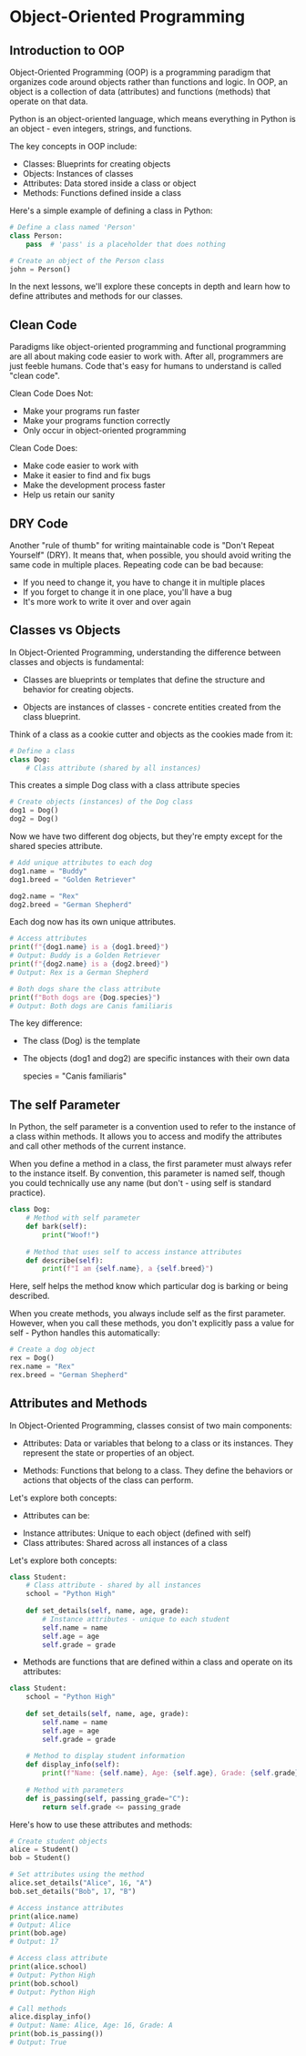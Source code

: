 # Object-Oriented Programming

## Introduction to OOP

Object-Oriented Programming (OOP) is a programming paradigm that organizes code around objects rather than functions and logic. In OOP, an object is a collection of data (attributes) and functions (methods) that operate on that data.

Python is an object-oriented language, which means everything in Python is an object - even integers, strings, and functions.

The key concepts in OOP include:

- Classes: Blueprints for creating objects
- Objects: Instances of classes
- Attributes: Data stored inside a class or object
- Methods: Functions defined inside a class

Here's a simple example of defining a class in Python:
```python
# Define a class named 'Person'
class Person:
    pass  # 'pass' is a placeholder that does nothing

# Create an object of the Person class
john = Person()
```
In the next lessons, we'll explore these concepts in depth and learn how to define attributes and methods for our classes.

## Clean Code

Paradigms like object-oriented programming and functional programming are all about making code easier to work with. After all, programmers are just feeble humans. Code that's easy for humans to understand is called "clean code".

Clean Code Does Not:
- Make your programs run faster
- Make your programs function correctly
- Only occur in object-oriented programming

Clean Code Does:
- Make code easier to work with
- Make it easier to find and fix bugs
- Make the development process faster
- Help us retain our sanity

## DRY Code

Another "rule of thumb" for writing maintainable code is "Don't Repeat Yourself" (DRY). It means that, when possible, you should avoid writing the same code in multiple places. Repeating code can be bad because:

- If you need to change it, you have to change it in multiple places
- If you forget to change it in one place, you'll have a bug
- It's more work to write it over and over again

## Classes vs Objects

In Object-Oriented Programming, understanding the difference between classes and objects is fundamental:

* Classes are blueprints or templates that define the structure and behavior for creating objects.

* Objects are instances of classes - concrete entities created from the class blueprint.

Think of a class as a cookie cutter and objects as the cookies made from it:
```python
# Define a class
class Dog:
    # Class attribute (shared by all instances)
```
This creates a simple Dog class with a class attribute species
```python
# Create objects (instances) of the Dog class
dog1 = Dog()
dog2 = Dog()
```
Now we have two different dog objects, but they're empty except for the shared species attribute.
```python
# Add unique attributes to each dog
dog1.name = "Buddy"
dog1.breed = "Golden Retriever"

dog2.name = "Rex"
dog2.breed = "German Shepherd"
```
Each dog now has its own unique attributes.
```python
# Access attributes
print(f"{dog1.name} is a {dog1.breed}")
# Output: Buddy is a Golden Retriever
print(f"{dog2.name} is a {dog2.breed}")
# Output: Rex is a German Shepherd

# Both dogs share the class attribute
print(f"Both dogs are {Dog.species}")
# Output: Both dogs are Canis familiaris
```
The key difference:

- The class (Dog) is the template
- The objects (dog1 and dog2) are specific instances with their own data

    species = "Canis familiaris"

## The self Parameter

In Python, the self parameter is a convention used to refer to the instance of a class within methods. It allows you to access and modify the attributes and call other methods of the current instance.

When you define a method in a class, the first parameter must always refer to the instance itself. By convention, this parameter is named self, though you could technically use any name (but don't - using self is standard practice).
```python
class Dog:
    # Method with self parameter
    def bark(self):
        print("Woof!")
    
    # Method that uses self to access instance attributes
    def describe(self):
        print(f"I am {self.name}, a {self.breed}")
```
Here, self helps the method know which particular dog is barking or being described.

When you create methods, you always include self as the first parameter. However, when you call these methods, you don't explicitly pass a value for self - Python handles this automatically:
```python
# Create a dog object
rex = Dog()
rex.name = "Rex"
rex.breed = "German Shepherd"
```

## Attributes and Methods

In Object-Oriented Programming, classes consist of two main components:

- Attributes: Data or variables that belong to a class or its instances. They represent the state or properties of an object.

- Methods: Functions that belong to a class. They define the behaviors or actions that objects of the class can perform.

Let's explore both concepts:

* Attributes can be:

- Instance attributes: Unique to each object (defined with self)
- Class attributes: Shared across all instances of a class

Let's explore both concepts:
```python
class Student:
    # Class attribute - shared by all instances
    school = "Python High"
    
    def set_details(self, name, age, grade):
        # Instance attributes - unique to each student
        self.name = name
        self.age = age
        self.grade = grade
```

* Methods are functions that are defined within a class and operate on its attributes:
```python
class Student:
    school = "Python High"
    
    def set_details(self, name, age, grade):
        self.name = name
        self.age = age
        self.grade = grade
    
    # Method to display student information
    def display_info(self):
        print(f"Name: {self.name}, Age: {self.age}, Grade: {self.grade}")
    
    # Method with parameters
    def is_passing(self, passing_grade="C"):
        return self.grade <= passing_grade
```
Here's how to use these attributes and methods:
```python
# Create student objects
alice = Student()
bob = Student()

# Set attributes using the method
alice.set_details("Alice", 16, "A")
bob.set_details("Bob", 17, "B")

# Access instance attributes
print(alice.name)
# Output: Alice
print(bob.age)
# Output: 17

# Access class attribute
print(alice.school)
# Output: Python High
print(bob.school)
# Output: Python High

# Call methods
alice.display_info()
# Output: Name: Alice, Age: 16, Grade: A
print(bob.is_passing())
# Output: True
```
